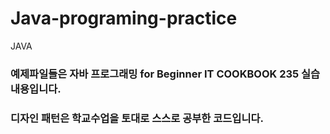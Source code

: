 # Java-programing-practice
JAVA

### 예제파일들은 자바 프로그래밍 for Beginner IT COOKBOOK 235 실습내용입니다.   
### 디자인 패턴은 학교수업을 토대로 스스로 공부한 코드입니다.
